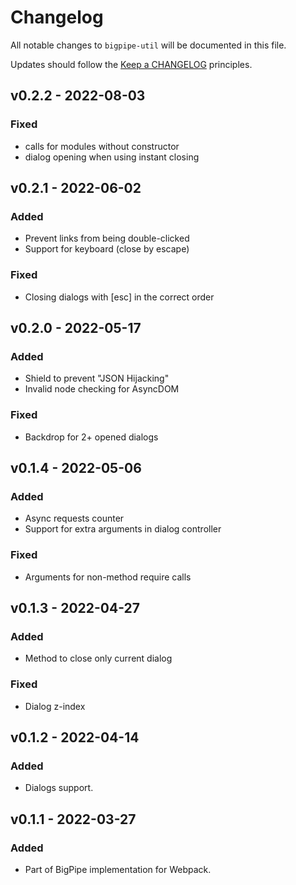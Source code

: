 # Changelog

All notable changes to `bigpipe-util` will be documented in this file.

Updates should follow the [Keep a CHANGELOG](http://keepachangelog.com/) principles.

## v0.2.2 - 2022-08-03

### Fixed
- calls for modules without constructor
- dialog opening when using instant closing

## v0.2.1 - 2022-06-02

### Added
- Prevent links from being double-clicked
- Support for keyboard (close by escape)

### Fixed
- Closing dialogs with [esc] in the correct order

## v0.2.0 - 2022-05-17

### Added
- Shield to prevent "JSON Hijacking"
- Invalid node checking for AsyncDOM

### Fixed
- Backdrop for 2+ opened dialogs

## v0.1.4 - 2022-05-06

### Added
- Async requests counter
- Support for extra arguments in dialog controller

### Fixed
- Arguments for non-method require calls

## v0.1.3 - 2022-04-27

### Added
- Method to close only current dialog

### Fixed
- Dialog z-index

## v0.1.2 - 2022-04-14

### Added
- Dialogs support.

## v0.1.1 - 2022-03-27

### Added
- Part of BigPipe implementation for Webpack.
